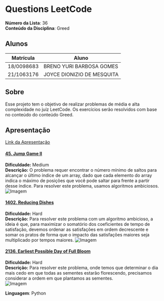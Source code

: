# Questions LeetCode

**Número da Lista**: 36<br>
**Conteúdo da Disciplina**: Greed<br>

## Alunos
|Matrícula | Aluno |
| -- | -- |
| 18/0098683 |  BRENO YURI BARBOSA GOMES |
| 21/1063176  |  JOYCE DIONIZIO DE MESQUITA |

## Sobre 
Esse projeto tem o objetivo de realizar problemas de média e alta complexidade no juíz LeetCode. Os exercícios serão resolvidos com base no conteúdo do conteúdo Greed.

## Apresentação

[Link da Apresentação](https://www.youtube.com/embed/lB6kVdxrcDY?si=7HjDBkAeTRawL3qt)


#### [45. Jump Game II](https://leetcode.com/problems/jump-game-ii/description/)
**Dificuldade:** Medium  
**Descrição:** O problema requer encontrar o número mínimo de saltos para alcançar o último índice de um array, dado que cada elemento do array indica o máximo de posições que você pode saltar para frente a partir desse índice. Para resolver este problema, usamos algoritmos ambiciosos.  
![Imagem](assets/img/45_submission.jpeg)

#### [1402. Reducing Dishes](https://leetcode.com/problems/reducing-dishes/description/)
**Dificuldade:** Hard  
**Descrição:** Para resolver este problema com um algoritmo ambicioso, a ideia é que, para maximizar o somatório dos coeficientes de tempo de satisfação, devemos ordenar as satisfações em ordem decrescente e somar os pratos de forma que o impacto das satisfações maiores seja multiplicado por tempos maiores.
![Imagem](assets/img/1402_submission.png)

#### [2136. Earliest Possible Day of Full Bloom](https://leetcode.com/problems/earliest-possible-day-of-full-bloom/description/)
**Dificuldade:** Hard  
**Descrição:** Para resolver este problema, onde temos que determinar o dia mais cedo em que todas as sementes estarão florescendo, precisamos considerar a ordem em que plantamos as sementes.  
![Imagem](assets/img/2136_submission.png)



**Linguagem**: Python<br>
